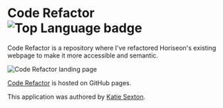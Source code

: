 # Code Refactor ![Top Language badge](https://img.shields.io/github/languages/top/fkakatie/code-refactor)

Code Refactor is a repository where I've refactored Horiseon's existing webpage to make it more accessible and semantic.

![Code Refactor landing page](assets/images/screenshot.png)

[Code Refactor](https://fkakatie.github.io/code-refactor/) is hosted on GitHub pages.

This application was authored by [Katie Sexton](https://github.com/fkakatie).